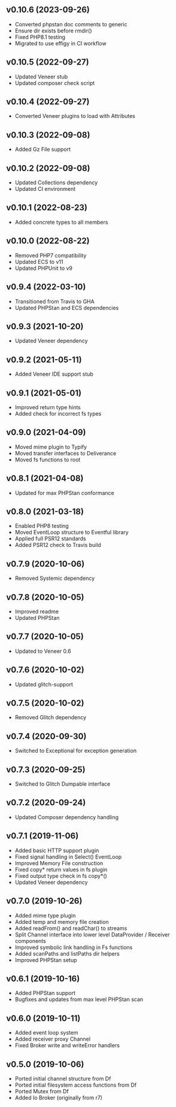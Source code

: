 ## v0.10.6 (2023-09-26)
* Converted phpstan doc comments to generic
* Ensure dir exists before rmdir()
* Fixed PHP8.1 testing
* Migrated to use effigy in CI workflow

## v0.10.5 (2022-09-27)
* Updated Veneer stub
* Updated composer check script

## v0.10.4 (2022-09-27)
* Converted Veneer plugins to load with Attributes

## v0.10.3 (2022-09-08)
* Added Gz File support

## v0.10.2 (2022-09-08)
* Updated Collections dependency
* Updated CI environment

## v0.10.1 (2022-08-23)
* Added concrete types to all members

## v0.10.0 (2022-08-22)
* Removed PHP7 compatibility
* Updated ECS to v11
* Updated PHPUnit to v9

## v0.9.4 (2022-03-10)
* Transitioned from Travis to GHA
* Updated PHPStan and ECS dependencies

## v0.9.3 (2021-10-20)
* Updated Veneer dependency

## v0.9.2 (2021-05-11)
* Added Veneer IDE support stub

## v0.9.1 (2021-05-01)
* Improved return type hints
* Added check for incorrect fs types

## v0.9.0 (2021-04-09)
* Moved mime plugin to Typify
* Moved transfer interfaces to Deliverance
* Moved fs functions to root

## v0.8.1 (2021-04-08)
* Updated for max PHPStan conformance

## v0.8.0 (2021-03-18)
* Enabled PHP8 testing
* Moved EventLoop structure to Eventful library
* Applied full PSR12 standards
* Added PSR12 check to Travis build

## v0.7.9 (2020-10-06)
* Removed Systemic dependency

## v0.7.8 (2020-10-05)
* Improved readme
* Updated PHPStan

## v0.7.7 (2020-10-05)
* Updated to Veneer 0.6

## v0.7.6 (2020-10-02)
* Updated glitch-support

## v0.7.5 (2020-10-02)
* Removed Glitch dependency

## v0.7.4 (2020-09-30)
* Switched to Exceptional for exception generation

## v0.7.3 (2020-09-25)
* Switched to Glitch Dumpable interface

## v0.7.2 (2020-09-24)
* Updated Composer dependency handling

## v0.7.1 (2019-11-06)
* Added basic HTTP support plugin
* Fixed signal handling in Select() EventLoop
* Improved Memory File construction
* Fixed copy\* return values in fs plugin
* Fixed output type check in fs copy\*()
* Updated Veneer dependency

## v0.7.0 (2019-10-26)
* Added mime type plugin
* Added temp and memory file creation
* Added readFrom() and readChar() to streams
* Split Channel interface into lower level DataProvider / Receiver components
* Improved symbolic link handling in Fs functions
* Added scanPaths and listPaths dir helpers
* Improved PHPStan setup

## v0.6.1 (2019-10-16)
* Added PHPStan support
* Bugfixes and updates from max level PHPStan scan

## v0.6.0 (2019-10-11)
* Added event loop system
* Added receiver proxy Channel
* Fixed Broker write and writeError handlers

## v0.5.0 (2019-10-06)
* Ported initial channel structure from Df
* Ported initial filesystem access functions from Df
* Ported Mutex from Df
* Added Io Broker (originally from r7)
